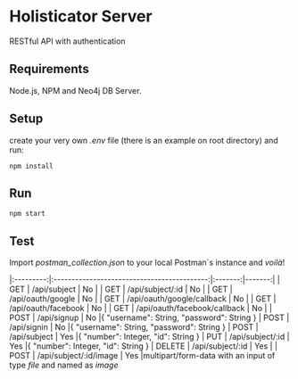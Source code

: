 # Holisticator Server
RESTful API with authentication

## Requirements
Node.js, NPM and Neo4j DB Server.

## Setup
create your very own *.env* file (there is an example on root directory) and run:
```
npm install
```

## Run
```
npm start
```

## Test
Import *postman_collection.json* to your local Postman`s instance and _voilà_!

|:---------:|:-------------------------------------------:|:-------:|-------:|
| GET       | /api/subject                  |            No           |
| GET       | /api/subject/:id              |            No           |
| GET       | /api/oauth/google             |            No           |
| GET       | /api/oauth/google/callback    |            No           |
| GET       | /api/oauth/facebook           |            No           |
| GET       | /api/oauth/facebook/callback  |            No           |
| POST      | /api/signup                   |            No           |{ "username": String, "password": String }
| POST      | /api/signin                   |            No           |{ "username": String, "password": String }
| POST      | /api/subject                  |           Yes           |{ "number": Integer, "id": String }
| PUT       | /api/subject/:id              |           Yes           |{ "number": Integer, "id": String }
| DELETE    | /api/subject/:id              |           Yes           |
| POST      | /api/subject/:id/image        |           Yes           |multipart/form-data with an input of type *file* and named as *image*
